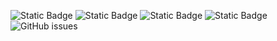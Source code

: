 ![Static Badge](https://img.shields.io/badge/blacklists-60-000000) ![Static Badge](https://img.shields.io/badge/blacklisted-2564192-cc0000) ![Static Badge](https://img.shields.io/badge/whitelisted-2244-00CC00) ![Static Badge](https://img.shields.io/badge/streaming_blacklist-28107-000000) ![GitHub issues](https://img.shields.io/github/issues/fabriziosalmi/blacklists)
